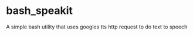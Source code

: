 bash_speakit
============

A simple bash utility that uses googles tts http request to do text to speech
